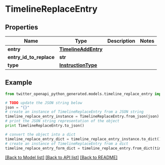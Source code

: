 # TimelineReplaceEntry


## Properties

Name | Type | Description | Notes
------------ | ------------- | ------------- | -------------
**entry** | [**TimelineAddEntry**](TimelineAddEntry.md) |  | 
**entry_id_to_replace** | **str** |  | 
**type** | [**InstructionType**](InstructionType.md) |  | 

## Example

```python
from twitter_openapi_python_generated.models.timeline_replace_entry import TimelineReplaceEntry

# TODO update the JSON string below
json = "{}"
# create an instance of TimelineReplaceEntry from a JSON string
timeline_replace_entry_instance = TimelineReplaceEntry.from_json(json)
# print the JSON string representation of the object
print TimelineReplaceEntry.to_json()

# convert the object into a dict
timeline_replace_entry_dict = timeline_replace_entry_instance.to_dict()
# create an instance of TimelineReplaceEntry from a dict
timeline_replace_entry_form_dict = timeline_replace_entry.from_dict(timeline_replace_entry_dict)
```
[[Back to Model list]](../README.md#documentation-for-models) [[Back to API list]](../README.md#documentation-for-api-endpoints) [[Back to README]](../README.md)


